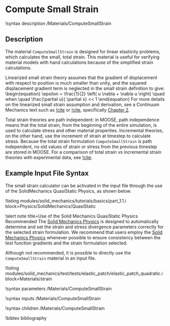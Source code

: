 # Compute Small Strain

!syntax description /Materials/ComputeSmallStrain

## Description

The material `ComputeSmallStrain` is designed for linear elasticity problems, which calculates the
small, total strain.  This material is useful for verifying material models with hand calculations
because of the simplified strain calculations.

Linearized small strain theory assumes that the gradient of displacement with respect to position is
much smaller than unity, and the squared displacement gradient term is neglected in the small strain
definition to give:
\begin{equation}
\epsilon = \frac{1}{2} \left( u \nabla + \nabla u \right) \quad when \quad \frac{\partial u}{ \partial x} << 1
\end{equation}
For more details on the linearized small strain assumption and derivation, see a Continuum Mechanics text such as [!cite](malvern1969introduction) or [!cite](bower2009applied), specifically [Chapter 2](http://solidmechanics.org/Text/Chapter2_1/Chapter2_1.php#Sect2_1_7).

Total strain theories are path independent: in MOOSE, path independence means that the total strain,
from the beginning of the entire simulation, is used to calculate stress and other material
properties.  Incremental theories, on the other hand, use the increment of strain at timestep to
calculate stress.  Because the total strain formulation `ComputeSmallStrain` is path independent, no
old values of strain or stress from the previous timestep are stored in MOOSE.
For a comparison of total strain vs incremental strain theories with experimental data, see [!cite](shammamy1967incremental).

## Example Input File Syntax

The small strain calculator can be activated in the input file through the use of the SolidMechanics
QuasiStatic Physics, as shown below.

!listing modules/solid_mechanics/tutorials/basics/part_1.1.i block=Physics/SolidMechanics/QuasiStatic

!alert note title=Use of the Solid Mechanics QuasiStatic Physics Recommended
The [Solid Mechanics Physics](/Physics/SolidMechanics/QuasiStatic/index.md) is designed to
automatically determine and set the strain and stress divergence parameters correctly for the
selected strain formulation.  We recommend that users employ the
[Solid Mechanics Physics](/Physics/SolidMechanics/QuasiStatic/index.md) whenever possible
to ensure consistency between the test function gradients and the strain formulation selected.

Although not recommended, it is possible to directly use the `ComputeSmallStrain` material in an
input file.

!listing modules/solid_mechanics/test/tests/elastic_patch/elastic_patch_quadratic.i
         block=Materials/strain

!syntax parameters /Materials/ComputeSmallStrain

!syntax inputs /Materials/ComputeSmallStrain

!syntax children /Materials/ComputeSmallStrain

!bibtex bibliography
